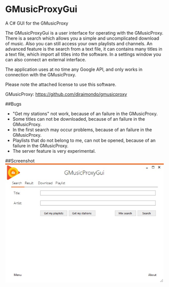 # GMusicProxyGui
A C# GUI for the GMusicProxy

The GMusicProxyGui is a user interface for operating with the GMusicProxy.
There is a search which allows you a simple and uncomplicated download of music. Also you can still access your own playlists and channels.
An advanced feature is the search from a text file, it can contains many titles in a text file, which import all titles into the software.
In a settings window you can also connect an external interface.

The application uses at no time any Google API, and only works in connection with the GMusicProxy.

Please note the attached license to use this software.

GMusicProxy: https://github.com/diraimondo/gmusicproxy

##Bugs
- "Get my stations" not work, because of an failure in the GMusicProxy.
- Some titles can not be downloaded, because of an failure in the GMusicProxy.
- In the first search may occur problems, because of an failure in the GMusicProxy.
- Playlists that do not belong to me, can not be opened, because of an failure in the GMusicProxy.
- The server feature is very experimental.

##Screenshot
![GMusicProxyGui](https://github.com/Poket-Jony/GMusicProxyGui/raw/master/gmusicproxygui_screenshot.jpg)

